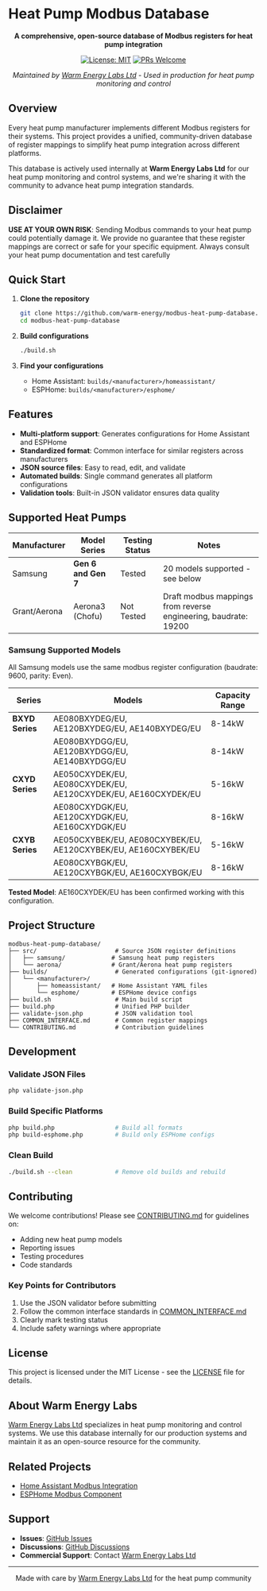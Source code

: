 # Heat Pump Modbus Database

<div align="center">

**A comprehensive, open-source database of Modbus registers for heat pump integration**

[![License: MIT](https://img.shields.io/badge/License-MIT-yellow.svg)](https://opensource.org/licenses/MIT)
[![PRs Welcome](https://img.shields.io/badge/PRs-welcome-brightgreen.svg)](CONTRIBUTING.md)

*Maintained by [Warm Energy Labs Ltd](https://warm.energy) - Used in production for heat pump monitoring and control*

</div>

## Overview

Every heat pump manufacturer implements different Modbus registers for their systems. This project provides a unified, community-driven database of register mappings to simplify heat pump integration across different platforms.

This database is actively used internally at **Warm Energy Labs Ltd** for our heat pump monitoring and control systems, and we're sharing it with the community to advance heat pump integration standards.

## Disclaimer

**USE AT YOUR OWN RISK**: Sending Modbus commands to your heat pump could potentially damage it. We provide no guarantee that these register mappings are correct or safe for your specific equipment. Always consult your heat pump documentation and test carefully

## Quick Start

1. **Clone the repository**
   ```bash
   git clone https://github.com/warm-energy/modbus-heat-pump-database.git
   cd modbus-heat-pump-database
   ```

2. **Build configurations**
   ```bash
   ./build.sh
   ```

3. **Find your configurations**
   - Home Assistant: `builds/<manufacturer>/homeassistant/`
   - ESPHome: `builds/<manufacturer>/esphome/`

## Features

- **Multi-platform support**: Generates configurations for Home Assistant and ESPHome
- **Standardized format**: Common interface for similar registers across manufacturers
- **JSON source files**: Easy to read, edit, and validate
- **Automated builds**: Single command generates all platform configurations
- **Validation tools**: Built-in JSON validator ensures data quality

## Supported Heat Pumps

| Manufacturer | Model Series | Testing Status | Notes |
|--------------|-------------|----------------|-------|
| Samsung | **Gen 6 and Gen 7** | Tested | 20 models supported - see below |
| Grant/Aerona | Aerona3 (Chofu) | Not Tested | Draft modbus mappings from reverse engineering, baudrate: 19200 |

### Samsung Supported Models

All Samsung models use the same modbus register configuration (baudrate: 9600, parity: Even).

| Series | Models | Capacity Range |
|--------|--------|----------------|
| **BXYD Series** | AE080BXYDEG/EU, AE120BXYDEG/EU, AE140BXYDEG/EU | 8-14kW |
| | AE080BXYDGG/EU, AE120BXYDGG/EU, AE140BXYDGG/EU | 8-14kW |
| **CXYD Series** | AE050CXYDEK/EU, AE080CXYDEK/EU, AE120CXYDEK/EU, AE160CXYDEK/EU | 5-16kW |
| | AE080CXYDGK/EU, AE120CXYDGK/EU, AE160CXYDGK/EU | 8-16kW |
| **CXYB Series** | AE050CXYBEK/EU, AE080CXYBEK/EU, AE120CXYBEK/EU, AE160CXYBEK/EU | 5-16kW |
| | AE080CXYBGK/EU, AE120CXYBGK/EU, AE160CXYBGK/EU | 8-16kW |

**Tested Model**: AE160CXYDEK/EU has been confirmed working with this configuration.

## Project Structure

```
modbus-heat-pump-database/
├── src/                      # Source JSON register definitions
│   ├── samsung/             # Samsung heat pump registers
│   └── aerona/              # Grant/Aerona heat pump registers
├── builds/                   # Generated configurations (git-ignored)
│   └── <manufacturer>/
│       ├── homeassistant/   # Home Assistant YAML files
│       └── esphome/         # ESPHome device configs
├── build.sh                  # Main build script
├── build.php                 # Unified PHP builder
├── validate-json.php         # JSON validation tool
├── COMMON_INTERFACE.md       # Common register mappings
└── CONTRIBUTING.md           # Contribution guidelines
```

## Development

### Validate JSON Files
```bash
php validate-json.php
```

### Build Specific Platforms
```bash
php build.php                 # Build all formats
php build-esphome.php         # Build only ESPHome configs
```

### Clean Build
```bash
./build.sh --clean            # Remove old builds and rebuild
```

## Contributing

We welcome contributions! Please see [CONTRIBUTING.md](CONTRIBUTING.md) for guidelines on:
- Adding new heat pump models
- Reporting issues
- Testing procedures
- Code standards

### Key Points for Contributors
1. Use the JSON validator before submitting
2. Follow the common interface standards in [COMMON_INTERFACE.md](COMMON_INTERFACE.md)
3. Clearly mark testing status
4. Include safety warnings where appropriate

## License

This project is licensed under the MIT License - see the [LICENSE](LICENSE) file for details.

## About Warm Energy Labs

[Warm Energy Labs Ltd](https://warm.energy) specializes in heat pump monitoring and control systems. We use this database internally for our production systems and maintain it as an open-source resource for the community.

## Related Projects

- [Home Assistant Modbus Integration](https://www.home-assistant.io/integrations/modbus/)
- [ESPHome Modbus Component](https://esphome.io/components/modbus.html)

## Support

- **Issues**: [GitHub Issues](https://github.com/warm-energy/modbus-heat-pump-database/issues)
- **Discussions**: [GitHub Discussions](https://github.com/warm-energy/modbus-heat-pump-database/discussions)
- **Commercial Support**: Contact [Warm Energy Labs Ltd](https://warm.energy)

---

<div align="center">
Made with care by <a href="https://warm.energy">Warm Energy Labs Ltd</a> for the heat pump community
</div>

